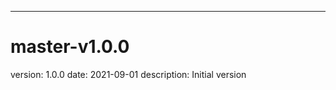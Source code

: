 <!-- @include: ../index.md-->
---
# master-v1.0.0

version: 1.0.0
  date: 2021-09-01
  description: Initial version

